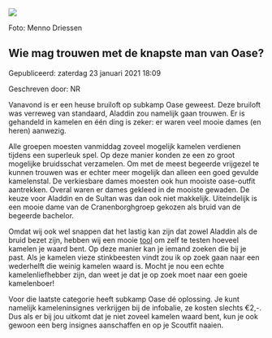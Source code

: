 


![](https://nawaka.scouting.nl/images/articles/43326558394_4b7d0434c4_k.jpg)


 Foto: Menno Driessen
 

Wie mag trouwen met de knapste man van Oase?
---------------------------------------------





 Gepubliceerd: zaterdag 23 januari 2021 18:09
   

 Geschreven door: NR
   




 Vanavond is er een heuse bruiloft op subkamp Oase geweest. Deze bruiloft was verreweg van standaard, Aladdin zou namelijk gaan trouwen. Er is gehandeld in kamelen en één ding is zeker: er waren veel mooie dames (en heren) aanwezig.
 



 Alle groepen moesten vanmiddag zoveel mogelijk kamelen verdienen tijdens een superleuk spel. Op deze manier konden ze een zo groot mogelijke bruidsschat verzamelen. Om met de meest begeerde vrijgezel te kunnen trouwen was er echter meer mogelijk dan alleen een goed gevulde kamelenstal. De verkiesbare dames moesten ook hun mooiste oase-outfit aantrekken. Overal waren er dames gekleed in de mooiste gewaden. De keuze voor Aladdin en de Sultan was dan ook niet makkelijk. Uiteindelijk is een mooie dame van de Cranenborghgroep gekozen als bruid van de begeerde bachelor.
 



 Omdat wij ook wel snappen dat het lastig kan zijn dat zowel Aladdin als de bruid bezet zijn, hebben wij een mooie
 [tool](http://kamelrechner.eu/en) 
 om zelf te testen hoeveel kamelen je waard bent. Op deze manier kan je iemand zoeken die bij je past. Als je kamelen vieze stinkbeesten vindt zou ik op zoek gaan naar een wederhelft die weinig kamelen waard is. Mocht je nou een echte kamelenliefhebber zijn, dan weet je dat je op zoek moet naar een goeie kamelenboer!
 



 Voor die laatste categorie heeft subkamp Oase dé oplossing. Je kunt namelijk kameleninsignes verkrijgen bij de infobalie, ze kosten slechts €2,-. Dus als er bij jou uitkomt dat je niet zoveel kamelen waard bent, kun je ook gewoon een berg insignes aanschaffen en op je Scoutfit naaien.
 




